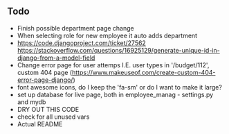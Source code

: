 ## Todo
- Finish possible department page change
- When selecting role for new employee it auto adds department
- https://code.djangoproject.com/ticket/27562  https://stackoverflow.com/questions/16925129/generate-unique-id-in-django-from-a-model-field
- Change error page for user attemps I.E. user types in '/budget/112', custom 404 page (https://www.makeuseof.com/create-custom-404-error-page-django/)
- font awesome icons, do I keep the 'fa-sm' or do I want to make it large?
- set up database for live page, both in employee_manag - settings.py and mydb
- DRY OUT THIS CODE
- check for all unused vars
- Actual README